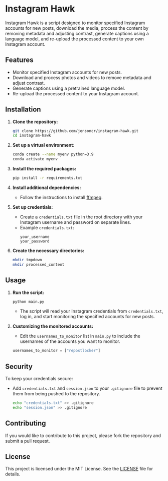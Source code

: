 # Instagram Hawk

Instagram Hawk is a script designed to monitor specified Instagram accounts for new posts, download the media, process the content by removing metadata and adjusting contrast, generate captions using a language model, and re-upload the processed content to your own Instagram account.

## Features

- Monitor specified Instagram accounts for new posts.
- Download and process photos and videos to remove metadata and adjust contrast.
- Generate captions using a pretrained language model.
- Re-upload the processed content to your Instagram account.

## Installation

1. **Clone the repository:**

    ```sh
    git clone https://github.com/jensoncr/instagram-hawk.git
    cd instagram-hawk
    ```

2. **Set up a virtual environment:**

    ```sh
    conda create --name myenv python=3.9
    conda activate myenv
    ```

3. **Install the required packages:**

    ```sh
    pip install -r requirements.txt
    ```

4. **Install additional dependencies:**
    - Follow the instructions to install [ffmpeg](https://ffmpeg.org/download.html).

5. **Set up credentials:**

    - Create a `credentials.txt` file in the root directory with your Instagram username and password on separate lines.
    - Example `credentials.txt`:
      ```
      your_username
      your_password
      ```

6. **Create the necessary directories:**

    ```sh
    mkdir tmpdown
    mkdir processed_content
    ```

## Usage

1. **Run the script:**

    ```sh
    python main.py
    ```

    - The script will read your Instagram credentials from `credentials.txt`, log in, and start monitoring the specified accounts for new posts.

2. **Customizing the monitored accounts:**

    - Edit the `usernames_to_monitor` list in `main.py` to include the usernames of the accounts you want to monitor.

    ```python
    usernames_to_monitor = ["repostlocker"]
    ```

## Security

To keep your credentials secure:

- Add `credentials.txt` and `session.json` to your `.gitignore` file to prevent them from being pushed to the repository.

    ```sh
    echo "credentials.txt" >> .gitignore
    echo "session.json" >> .gitignore
    ```

## Contributing

If you would like to contribute to this project, please fork the repository and submit a pull request.

## License

This project is licensed under the MIT License. See the [LICENSE](LICENSE) file for details.

